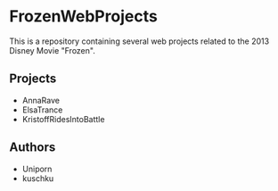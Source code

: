 FrozenWebProjects
=================

This is a repository containing several web projects related to the 2013 Disney Movie "Frozen".

Projects
--------

* AnnaRave
* ElsaTrance
* KristoffRidesIntoBattle

Authors
-------

* Uniporn
* kuschku
